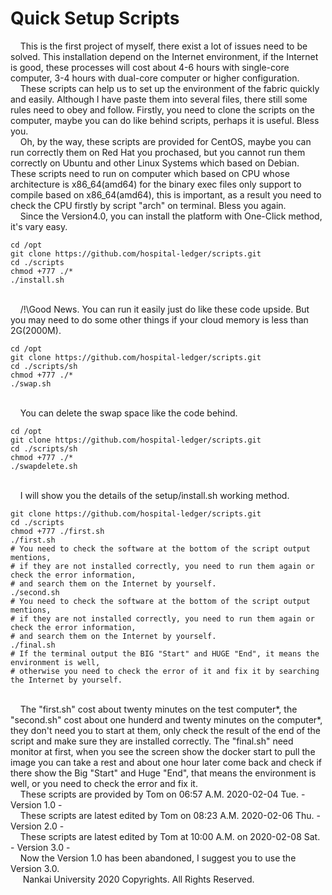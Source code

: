 # Quick Setup Scripts
&nbsp;&nbsp;&nbsp;&nbsp;This is the first project of myself, there exist a lot of issues need to be solved. This installation depend on the Internet environment, if the Internet is good, these processes will cost about 4-6 hours with single-core computer, 3-4 hours with dual-core computer or higher configuration.
</br>
&nbsp;&nbsp;&nbsp;&nbsp;These scripts can help us to set up the environment of the fabric quickly and easily. Although I have paste them into several files, there still some rules need to obey and follow. Firstly, you need to clone the scripts on the computer, maybe you can do like behind scripts, perhaps it is useful. Bless you. 
</br>
&nbsp;&nbsp;&nbsp;&nbsp;Oh, by the way, these scripts are provided for CentOS, maybe you can run correctly them on Red Hat you prochased, but you cannot run them correctly on Ubuntu and other Linux Systems which based on Debian. These scripts need to run on computer which based on CPU whose architecture is x86_64(amd64) for the binary exec files only support to compile based on x86_64(amd64), this is important, as a result you need to check the CPU firstly by script "arch" on terminal. Bless you again.
</br>
&nbsp;&nbsp;&nbsp;&nbsp;Since the Version4.0, you can install the platform with One-Click method, it's vary easy.
</br>

~~~shell
cd /opt
git clone https://github.com/hospital-ledger/scripts.git
cd ./scripts
chmod +777 ./*
./install.sh
~~~

</br>
&nbsp;&nbsp;&nbsp;&nbsp;/!\Good News. You can run it easily just do like these code upside. But you may need to do some other things if your cloud memory is less than 2G(2000M).
</br>

~~~shell
cd /opt
git clone https://github.com/hospital-ledger/scripts.git
cd ./scripts/sh
chmod +777 ./*
./swap.sh
~~~

</br>
&nbsp;&nbsp;&nbsp;&nbsp;You can delete the swap space like the code behind.
</br>

~~~shell
cd /opt
git clone https://github.com/hospital-ledger/scripts.git
cd ./scripts/sh
chmod +777 ./*
./swapdelete.sh
~~~

</br>
&nbsp;&nbsp;&nbsp;&nbsp;I will show you the details of the setup/install.sh working method.
</br>

~~~shell
git clone https://github.com/hospital-ledger/scripts.git
cd ./scripts
chmod +777 ./first.sh
./first.sh
# You need to check the software at the bottom of the script output mentions, 
# if they are not installed correctly, you need to run them again or check the error information, 
# and search them on the Internet by yourself.
./second.sh
# You need to check the software at the bottom of the script output mentions, 
# if they are not installed correctly, you need to run them again or check the error information, 
# and search them on the Internet by yourself.
./final.sh
# If the terminal output the BIG "Start" and HUGE "End", it means the environment is well, 
# otherwise you need to check the error of it and fix it by searching the Internet by yourself.
~~~

</br>
&nbsp;&nbsp;&nbsp;&nbsp;The "first.sh" cost about twenty minutes on the test computer*, the "second.sh" cost about one hunderd and twenty minutes on the computer*, they don't need you to start at them, only check the result of the end of the script and make sure they are installed correctly. The "final.sh" need monitor at first, when you see the screen show the docker start to pull the image you can take a rest and about one hour later come back and check if there show the Big "Start" and Huge "End", that means the environment is well, or you need to check the error and fix it.
</br>
&nbsp;&nbsp;&nbsp;&nbsp;These scripts are provided by Tom on 06:57 A.M. 2020-02-04 Tue. - Version 1.0 -
</br>
&nbsp;&nbsp;&nbsp;&nbsp;These scripts are latest edited by Tom on 08:23 A.M. 2020-02-06 Thu. - Version 2.0 -
</br>
&nbsp;&nbsp;&nbsp;&nbsp;These scripts are latest edited by Tom at 10:00 A.M. on 2020-02-08 Sat. - Version 3.0 -

</br>
&nbsp;&nbsp;&nbsp;&nbsp;Now the Version 1.0 has been abandoned, I suggest you to use the Version 3.0.
</br>
&nbsp;&nbsp;&nbsp;&nbsp;  Nankai University 2020 Copyrights.  All Rights Reserved.
